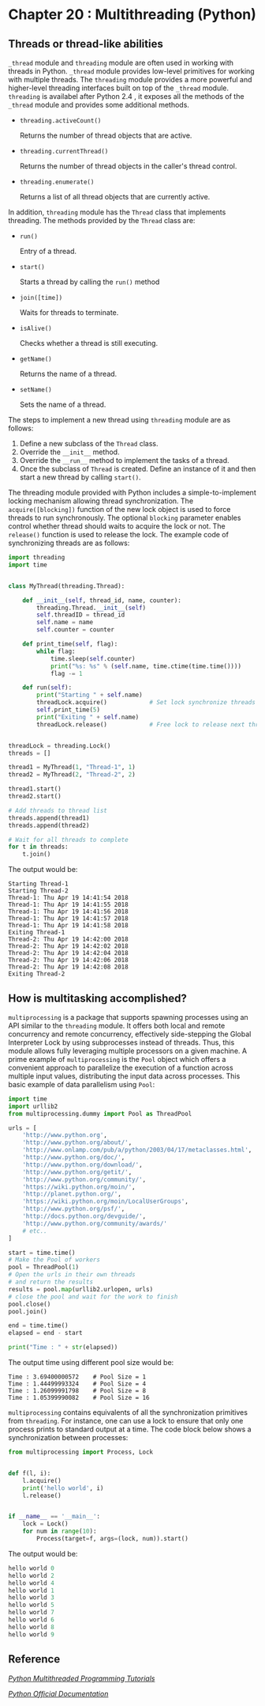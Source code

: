 # Chapter 20 : Multithreading (Python)

## Threads or thread-like abilities
`_thread` module and `threading` module are often used in working with threads in Python. `_thread` module provides low-level primitives for working with multiple threads. The `threading` module provides a more powerful and higher-level threading interfaces built on top of the `_thread` module. 
`threading` is availabel after Python 2.4 , it exposes all the methods of the `_thread` module and provides some additional methods.
- `threading.activeCount()`
	
	Returns the number of thread objects that are active.

- `threading.currentThread()`

	Returns the number of thread objects in the caller's thread control.

- `threading.enumerate()`

	Returns a list of all thread objects that are currently active.

In addition, `threading` module has the `Thread` class that implements threading. The methods provided by the `Thread` class are:
- `run()`
	
	Entry of a thread.

- `start()`

	Starts a thread by calling the `run()` method

- `join([time])`

	Waits for threads to terminate.

- `isAlive()`

	Checks whether a thread is still executing.

- `getName()`

	Returns the name of a thread.

- `setName()`

	Sets the name of a thread.

The steps to implement a new thread using `threading` module are as follows:
1. Define a new subclass of the `Thread` class.
2. Override the `__init__` method.
3. Override the `__run__` method to implement the tasks of a thread.
3. Once the subclass of `Thread` is created. Define an instance of it and then start a new thread by calling `start()`.

The threading module provided with Python includes a simple-to-implement locking mechanism allowing thread synchronization. The `acquire([blocking])` function of the new lock object is used to force threads to run synchronously. The optional `blocking` parameter enables control whether thread should waits to acquire the lock or not. The `release()` function is used to release the lock. The example code of synchronizing threads are as follows:
```python
import threading
import time


class MyThread(threading.Thread):

    def __init__(self, thread_id, name, counter):
        threading.Thread.__init__(self)
        self.threadID = thread_id
        self.name = name
        self.counter = counter

    def print_time(self, flag):
        while flag:
            time.sleep(self.counter)
            print("%s: %s" % (self.name, time.ctime(time.time())))
            flag -= 1

    def run(self):
        print("Starting " + self.name)
        threadLock.acquire()            # Set lock synchronize threads
        self.print_time(5)
        print("Exiting " + self.name)
        threadLock.release()            # Free lock to release next thread


threadLock = threading.Lock()
threads = []

thread1 = MyThread(1, "Thread-1", 1)
thread2 = MyThread(2, "Thread-2", 2)

thread1.start()
thread2.start()

# Add threads to thread list
threads.append(thread1)
threads.append(thread2)

# Wait for all threads to complete
for t in threads:
    t.join()
```
The output would be:
```
Starting Thread-1
Starting Thread-2
Thread-1: Thu Apr 19 14:41:54 2018
Thread-1: Thu Apr 19 14:41:55 2018
Thread-1: Thu Apr 19 14:41:56 2018
Thread-1: Thu Apr 19 14:41:57 2018
Thread-1: Thu Apr 19 14:41:58 2018
Exiting Thread-1
Thread-2: Thu Apr 19 14:42:00 2018
Thread-2: Thu Apr 19 14:42:02 2018
Thread-2: Thu Apr 19 14:42:04 2018
Thread-2: Thu Apr 19 14:42:06 2018
Thread-2: Thu Apr 19 14:42:08 2018
Exiting Thread-2
```

## How is multitasking accomplished?

`multiprocessing` is a package that supports spawning processes using an API similar to the `threading` module. It offers both local and remote concurrency and remote concurrency, effectively side-stepping the Global Interpreter Lock by using subprocesses instead of threads. Thus, this module allows fully leveraging multiple processors on a given machine.
A prime example of `multiprocessing` is the `Pool` object which offers a convenient approach to parallelize the execution of a function across multiple input values, distributing the input data across processes.
This basic example of data parallelism using `Pool`:
```python
import time
import urllib2
from multiprocessing.dummy import Pool as ThreadPool

urls = [
    'http://www.python.org',
    'http://www.python.org/about/',
    'http://www.onlamp.com/pub/a/python/2003/04/17/metaclasses.html',
    'http://www.python.org/doc/',
    'http://www.python.org/download/',
    'http://www.python.org/getit/',
    'http://www.python.org/community/',
    'https://wiki.python.org/moin/',
    'http://planet.python.org/',
    'https://wiki.python.org/moin/LocalUserGroups',
    'http://www.python.org/psf/',
    'http://docs.python.org/devguide/',
    'http://www.python.org/community/awards/'
    # etc..
]

start = time.time()
# Make the Pool of workers
pool = ThreadPool(1)
# Open the urls in their own threads
# and return the results
results = pool.map(urllib2.urlopen, urls)
# close the pool and wait for the work to finish
pool.close()
pool.join()

end = time.time()
elapsed = end - start

print("Time : " + str(elapsed))
```
The output time using different pool size would be:
```
Time : 3.69400000572    # Pool Size = 1 
Time : 1.44499993324    # Pool Size = 4 
Time : 1.26099991798    # Pool Size = 8
Time : 1.05399990082    # Pool Size = 16
```
`multiprocessing` contains equivalents of all the synchronization primitives from `threading`. For instance, one can use a lock to ensure that only one process prints to standard output at a time. The code block below shows a synchronization between processes:
```python
from multiprocessing import Process, Lock


def f(l, i):
    l.acquire()
    print('hello world', i)
    l.release()


if __name__ == '__main__':
    lock = Lock()
    for num in range(10):
        Process(target=f, args=(lock, num)).start()
``` 
The output would be:
```python
hello world 0
hello world 2
hello world 4
hello world 1
hello world 3
hello world 5
hello world 7
hello world 6
hello world 8
hello world 9
```

## Reference
[_Python Multithreaded Programming Tutorials_](https://www.tutorialspoint.com/python/python_multithreading.htm)

[_Python Official Documentation_](https://docs.python.org/2/library/multiprocessing.html)
